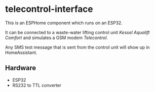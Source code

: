 # telecontrol-interface

This is an ESPHome component which runs on an ESP32.

It can be connected to a waste-water lifting control unit *Kessel Aqualift Comfort* and simulates a GSM modem *Telecontrol*.

Any SMS test message that is sent from the control unit will show up in HomeAssistant.


## Hardware

- ESP32
- RS232 to TTL converter

  

